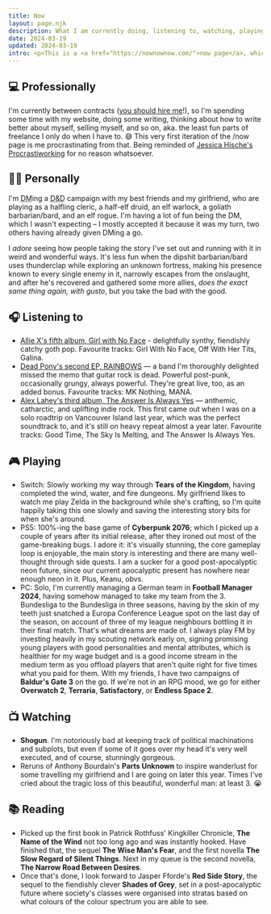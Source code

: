 ```yaml
---
title: Now
layout: page.njk
description: What I am currently doing, listening to, watching, playing, reading, and so on.
date: 2024-03-19
updated: 2024-03-19
intro: <p>This is a <a href="https://nownownow.com/">now page</a>, which I periodically update to share what I'm currently up to, and the sort of things I'm currently enjoying.<p>
---
```


## 💻 Professionally
I'm currently between contracts ([you should hire me](/work-with-me)!), so I'm spending some time with my website, doing some writing, thinking about how to write better about myself, selling myself, and so on, aka. the least fun parts of freelance I only do when I have to. 😅 This very first iteration of the /now page is me procrastinating from that. Being reminded of [Jessica Hische's Procrastiworking](https://jessicahische.shop/products/procrastiworking-print) for no reason whatsoever.

## 👱🏻 Personally
I'm <abbr title="Dungeon Master">DM</abbr>ing a <abbr title="Dungeons & Dragons">D&D</abbr> campaign with my best friends and my girlfriend, who are playing as a halfling cleric, a half-elf druid, an elf warlock, a goliath barbarian/bard, and an elf rogue. I'm having a lot of fun being the DM, which I wasn't expecting – I mostly accepted it because it was my turn, two others having already given DMing a go.

I _adore_ seeing how people taking the story I've set out and running with it in weird and wonderful ways. It's less fun when the dipshit barbarian/bard uses thunderclap while exploring an unknown fortress, making his presence known to every single enemy in it, narrowly escapes from the onslaught, and after he's recovered and gathered some more allies, _does the exact same thing again, with gusto_, but you take the bad with the good.

## 🎧 Listening to
- [Allie X's fifth album, Girl with No Face](https://songwhip.com/allie-x/girlwithnoface) - delightfully synthy, fiendishly catchy goth pop. Favourite tracks: Girl With No Face, Off With Her Tits, Galina.
- [Dead Pony's second EP, RAINBOWS](https://songwhip.com/deadpony/rainbows) — a band I'm thoroughly delighted missed the memo that guitar rock is dead. Powerful post-punk, occasionally grungy, always powerful. They're great live, too, as an added bonus. Favourite tracks: MK Nothing, MANA.
- [Alex Lahey's third album, The Answer Is Always Yes](https://songwhip.com/alex-lahey/the-answer-is-always-yes) — anthemic, catharctic, and uplifting indie rock. This first came out when I was on a solo roadtrip on Vancouver Island last year, which was the perfect soundtrack to, and it's still on heavy repeat almost a year later. Favourite tracks: Good Time, The Sky Is Melting, and The Answer Is Always Yes.

## 🎮 Playing
- Switch: Slowly working my way through **Tears of the Kingdom**, having completed the wind, water, and fire dungeons. My girlfriend likes to watch me play Zelda in the background while she's crafting, so I'm quite happily taking this one slowly and saving the interesting story bits for when she's around.
- PS5: 100%-ing the base game of **Cyberpunk 2076**; which I picked up a couple of years after its initial release, after they ironed out most of the game-breaking bugs. I adore it: it's visually stunning, the core gameplay loop is enjoyable, the main story is interesting and there are many well-thought through side quests. I am a sucker for a good post-apocalyptic neon future, since our current apocalyptic present has nowhere near enough neon in it. Plus, Keanu, obvs.
- PC: Solo, I'm currently managing a German team in **Football Manager 2024**, having somehow managed to take my team from the 3. Bundesliga to the Bundesliga in three seasons, having by the skin of my teeth just snatched a Europa Conference League spot on the last day of the season, on account of three of my league neighbours bottling it in their final match. That's what dreams are made of. I always play FM by investing heavily in my scouting network early on, signing promising young players with good personalities and mental attributes, which is healthier for my wage budget and is a good income stream in the medium term as you offload players that aren't quite right for five times what you paid for them.
With my friends, I have two campaigns of **Baldur's Gate 3** on the go. If we're not in an RPG mood, we go for either **Overwatch 2**, **Terraria**, **Satisfactory**, or **Endless Space 2**.

## 📺 Watching
- **Shogun**. I'm notoriously bad at keeping track of political machinations and subplots, but even if some of it goes over my head it's very well executed, and of course, stunningly gorgeous.
- Reruns of Anthony Bourdain's **Parts Unknown** to inspire wanderlust for some travelling my girlfriend and I are going on later this year. Times I've cried about the tragic loss of this beautiful, wonderful man: at least 3. 😭

## 📚 Reading
- Picked up the first book in Patrick Rothfuss' Kingkiller Chronicle, **The Name of the Wind** not too long ago and was instantly hooked. Have finished that, the sequel **The Wise Man's Fear**, and the first novella **The Slow Regard of Silent Things**. Next in my queue is the second novella, **The Narrow Road Between Desires**.
- Once that's done, I look forward to Jasper Fforde's **Red Side Story**, the sequel to the fiendishly clever **Shades of Grey**, set in a post-apocalyptic future where society's classes were organised into stratas based on what colours of the colour spectrum you are able to see.
